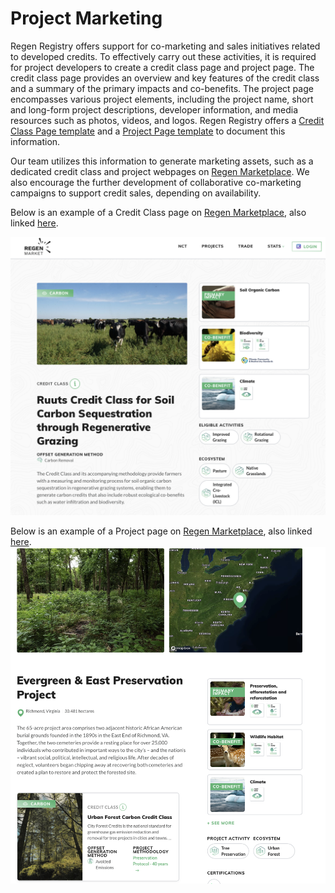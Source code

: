 # Project Marketing

Regen Registry offers support for co-marketing and sales initiatives related to developed credits. To effectively carry out these activities, it is required for project developers to create a credit class page and project page. The credit class page provides an overview and key features of the credit class and a summary of the primary impacts and co-benefits. The project page encompasses various project elements, including the project name, short and long-form project descriptions, developer information, and media resources such as photos, videos, and logos. Regen Registry offers a [Credit Class Page template](project-marketing/credit-class-page-template.md) and a [Project Page template](project-marketing/create-a-project-page.md) to document this information.&#x20;

Our team utilizes this information to generate marketing assets, such as a dedicated credit class and project webpages on [Regen Marketplace](https://app.regen.network). We also encourage the further development of collaborative co-marketing campaigns to support credit sales, depending on availability.&#x20;

Below is an example of a Credit Class page on [Regen Marketplace](https://app.regen.network), also linked [here](https://app.regen.network/credit-classes/C04).&#x20;

![](<../.gitbook/assets/Screenshot 2023-09-06 at 9.06.56 AM.png>)&#x20;

Below is an example of a Project page on [Regen Marketplace](https://app.regen.network), also linked [here](https://app.regen.network/project/C02-005). ![](<../.gitbook/assets/Screenshot 2023-09-06 at 9.10.11 AM.png>)

